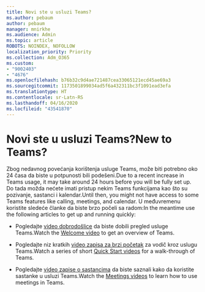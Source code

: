 ```yaml
---
title: Novi ste u usluzi Teams?
ms.author: pebaum
author: pebaum
manager: mnirkhe
ms.audience: Admin
ms.topic: article
ROBOTS: NOINDEX, NOFOLLOW
localization_priority: Priority
ms.collection: Adm_O365
ms.custom:
- "9002403"
- "4676"
ms.openlocfilehash: b76b32c9d4ae721487cea33065121ecd45ae69a3
ms.sourcegitcommit: 1173501899034ad5f6a432311bc3f1091ead3efa
ms.translationtype: HT
ms.contentlocale: sr-Latn-RS
ms.lasthandoff: 04/16/2020
ms.locfileid: "43541870"
---
```

# <a name="new-to-teams"></a><span data-ttu-id="06a8c-102">Novi ste u usluzi Teams?</span><span class="sxs-lookup"><span data-stu-id="06a8c-102">New to Teams?</span></span>

<span data-ttu-id="06a8c-103">Zbog nedavnog povećanja korištenja usluge Teams, može biti potrebno oko 24 časa da biste u potpunosti bili podešeni.</span><span class="sxs-lookup"><span data-stu-id="06a8c-103">Due to a recent increase in Teams usage, it may take around 24 hours before you will be fully set up.</span></span> <span data-ttu-id="06a8c-104">Do tada možda nećete imati pristup nekim Teams funkcijama kao što su pozivanje, sastanci i kalendar.</span><span class="sxs-lookup"><span data-stu-id="06a8c-104">Until then, you might not have access to some Teams features like calling, meetings, and calendar.</span></span> <span data-ttu-id="06a8c-105">U međuvremenu koristite sledeće članke da biste brzo počeli sa radom:</span><span class="sxs-lookup"><span data-stu-id="06a8c-105">In the meantime use the following articles to get up and running quickly:</span></span> 

- <span data-ttu-id="06a8c-106">Pogledajte [video dobrodošlice](https://support.office.com/article/welcome-to-microsoft-teams-b98d533f-118e-4bae-bf44-3df2470c2b12?wt.mc_id=otc_microsoft_teams&ui=en-US&rs=en-US&ad=US) da biste dobili pregled usluge Teams.</span><span class="sxs-lookup"><span data-stu-id="06a8c-106">Watch the [Welcome video](https://support.office.com/article/welcome-to-microsoft-teams-b98d533f-118e-4bae-bf44-3df2470c2b12?wt.mc_id=otc_microsoft_teams&ui=en-US&rs=en-US&ad=US) to get an overview of Teams.</span></span>

- <span data-ttu-id="06a8c-107">Pogledajte niz kratkih [video zapisa za brzi početak](https://support.office.com/article/video-what-is-microsoft-teams-422bf3aa-9ae8-46f1-83a2-e65720e1a34d) za vodič kroz uslugu Teams.</span><span class="sxs-lookup"><span data-stu-id="06a8c-107">Watch a series of short [Quick Start videos](https://support.office.com/article/video-what-is-microsoft-teams-422bf3aa-9ae8-46f1-83a2-e65720e1a34d) for a walk-through of Teams.</span></span>

- <span data-ttu-id="06a8c-108">Pogledajte [video zapise o sastancima](https://support.office.com/article/join-a-teams-meeting-078e9868-f1aa-4414-8bb9-ee88e9236ee4) da biste saznali kako da koristite sastanke u usluzi Teams.</span><span class="sxs-lookup"><span data-stu-id="06a8c-108">Watch the [Meetings videos](https://support.office.com/article/join-a-teams-meeting-078e9868-f1aa-4414-8bb9-ee88e9236ee4) to learn how to use meetings in Teams.</span></span>
